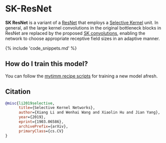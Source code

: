 # SK-ResNet

**SK ResNet** is a variant of a [ResNet](https://www.paperswithcode.com/method/resnet) that employs a [Selective Kernel](https://paperswithcode.com/method/selective-kernel) unit. In general, all the large kernel convolutions in the original bottleneck blocks in ResNet are replaced by the proposed [SK convolutions](https://paperswithcode.com/method/selective-kernel-convolution), enabling the network to choose appropriate receptive field sizes in an adaptive manner.

{% include 'code_snippets.md' %}

## How do I train this model?

You can follow the [mytimm recipe scripts](https://rwightman.github.io/pytorch-image-models/scripts/) for training a new model afresh.

## Citation

```BibTeX
@misc{li2019selective,
      title={Selective Kernel Networks}, 
      author={Xiang Li and Wenhai Wang and Xiaolin Hu and Jian Yang},
      year={2019},
      eprint={1903.06586},
      archivePrefix={arXiv},
      primaryClass={cs.CV}
}
```

<!--
Type: model-index
Collections:
- Name: SKResNet
  Paper:
    Title: Selective Kernel Networks
    URL: https://paperswithcode.com/paper/selective-kernel-networks
Models:
- Name: skresnet18
  In Collection: SKResNet
  Metadata:
    FLOPs: 2333467136
    Parameters: 11960000
    File Size: 47923238
    Architecture:
    - Convolution
    - Dense Connections
    - Global Average Pooling
    - Max Pooling
    - Residual Connection
    - Selective Kernel
    - Softmax
    Tasks:
    - Image Classification
    Training Techniques:
    - SGD with Momentum
    - Weight Decay
    Training Data:
    - ImageNet
    Training Resources: 8x GPUs
    ID: skresnet18
    LR: 0.1
    Epochs: 100
    Layers: 18
    Crop Pct: '0.875'
    Momentum: 0.9
    Batch Size: 256
    Image Size: '224'
    Weight Decay: 4.0e-05
    Interpolation: bicubic
  Code: https://github.com/rwightman/pytorch-image-models/blob/a7f95818e44b281137503bcf4b3e3e94d8ffa52f/mytimm/models/sknet.py#L148
  Weights: https://github.com/rwightman/pytorch-image-models/releases/download/v0.1-weights/skresnet18_ra-4eec2804.pth
  Results:
  - Task: Image Classification
    Dataset: ImageNet
    Metrics:
      Top 1 Accuracy: 73.03%
      Top 5 Accuracy: 91.17%
- Name: skresnet34
  In Collection: SKResNet
  Metadata:
    FLOPs: 4711849952
    Parameters: 22280000
    File Size: 89299314
    Architecture:
    - Convolution
    - Dense Connections
    - Global Average Pooling
    - Max Pooling
    - Residual Connection
    - Selective Kernel
    - Softmax
    Tasks:
    - Image Classification
    Training Techniques:
    - SGD with Momentum
    - Weight Decay
    Training Data:
    - ImageNet
    Training Resources: 8x GPUs
    ID: skresnet34
    LR: 0.1
    Epochs: 100
    Layers: 34
    Crop Pct: '0.875'
    Momentum: 0.9
    Batch Size: 256
    Image Size: '224'
    Weight Decay: 4.0e-05
    Interpolation: bicubic
  Code: https://github.com/rwightman/pytorch-image-models/blob/a7f95818e44b281137503bcf4b3e3e94d8ffa52f/mytimm/models/sknet.py#L165
  Weights: https://github.com/rwightman/pytorch-image-models/releases/download/v0.1-weights/skresnet34_ra-bdc0ccde.pth
  Results:
  - Task: Image Classification
    Dataset: ImageNet
    Metrics:
      Top 1 Accuracy: 76.93%
      Top 5 Accuracy: 93.32%
-->
